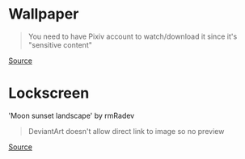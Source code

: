 # Wallpaper
> You need to have Pixiv account to watch/download it since it's "sensitive content"

[Source](https://www.pixiv.net/en/artworks/81009140)
# Lockscreen
'Moon sunset landscape' by rmRadev
> DeviantArt doesn't allow direct link to image so no preview

[Source](https://www.deviantart.com/rmradev/art/Moon-sunset-landscape-825321054)
